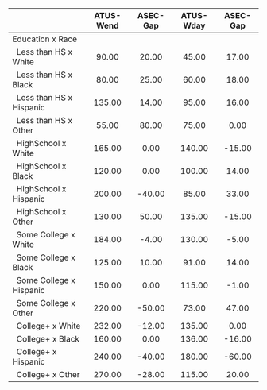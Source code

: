 
|                      |    ATUS-Wend |     ASEC-Gap |    ATUS-Wday |     ASEC-Gap |
| -------------------- | :----------: | :----------: | :----------: | :----------: |
| Education x Race     |              |              |              |              |
| &nbsp;&nbsp;Less than HS x White |        90.00 |        20.00 |        45.00 |        17.00 |
| &nbsp;&nbsp;Less than HS x Black |        80.00 |        25.00 |        60.00 |        18.00 |
| &nbsp;&nbsp;Less than HS x Hispanic |       135.00 |        14.00 |        95.00 |        16.00 |
| &nbsp;&nbsp;Less than HS x Other |        55.00 |        80.00 |        75.00 |         0.00 |
| &nbsp;&nbsp;HighSchool x White |       165.00 |         0.00 |       140.00 |       -15.00 |
| &nbsp;&nbsp;HighSchool x Black |       120.00 |         0.00 |       100.00 |        14.00 |
| &nbsp;&nbsp;HighSchool x Hispanic |       200.00 |       -40.00 |        85.00 |        33.00 |
| &nbsp;&nbsp;HighSchool x Other |       130.00 |        50.00 |       135.00 |       -15.00 |
| &nbsp;&nbsp;Some College x White |       184.00 |        -4.00 |       130.00 |        -5.00 |
| &nbsp;&nbsp;Some College x Black |       125.00 |        10.00 |        91.00 |        14.00 |
| &nbsp;&nbsp;Some College x Hispanic |       150.00 |         0.00 |       115.00 |        -1.00 |
| &nbsp;&nbsp;Some College x Other |       220.00 |       -50.00 |        73.00 |        47.00 |
| &nbsp;&nbsp;College+ x White |       232.00 |       -12.00 |       135.00 |         0.00 |
| &nbsp;&nbsp;College+ x Black |       160.00 |         0.00 |       136.00 |       -16.00 |
| &nbsp;&nbsp;College+ x Hispanic |       240.00 |       -40.00 |       180.00 |       -60.00 |
| &nbsp;&nbsp;College+ x Other |       270.00 |       -28.00 |       115.00 |        20.00 |

